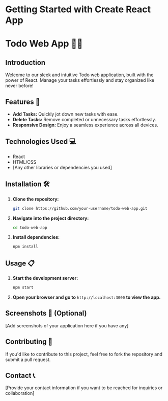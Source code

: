 # Getting Started with Create React App

# Todo Web App 📝✨

## Introduction
Welcome to our sleek and intuitive Todo web application, built with the power of React. Manage your tasks effortlessly and stay organized like never before!

## Features 🚀
- **Add Tasks:** Quickly jot down new tasks with ease.
- **Delete Tasks:** Remove completed or unnecessary tasks effortlessly.
- **Responsive Design:** Enjoy a seamless experience across all devices.

## Technologies Used 💻
- React
- HTML/CSS
- [Any other libraries or dependencies you used]

## Installation 🛠️
1. **Clone the repository:**
    ```bash
    git clone https://github.com/your-username/todo-web-app.git
    ```
2. **Navigate into the project directory:**
    ```bash
    cd todo-web-app
    ```
3. **Install dependencies:**
    ```bash
    npm install
    ```

## Usage 📋
1. **Start the development server:**
    ```bash
    npm start
    ```
2. **Open your browser and go to** `http://localhost:3000` **to view the app.**

## Screenshots 📸 (Optional)
[Add screenshots of your application here if you have any]

## Contributing 🤝
If you'd like to contribute to this project, feel free to fork the repository and submit a pull request.

## Contact 📞
[Provide your contact information if you want to be reached for inquiries or collaboration]

